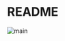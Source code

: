 
# README

![main](https://github.com/marksmith3981274/yx150293/actions/workflows/main.yml/badge.svg)
